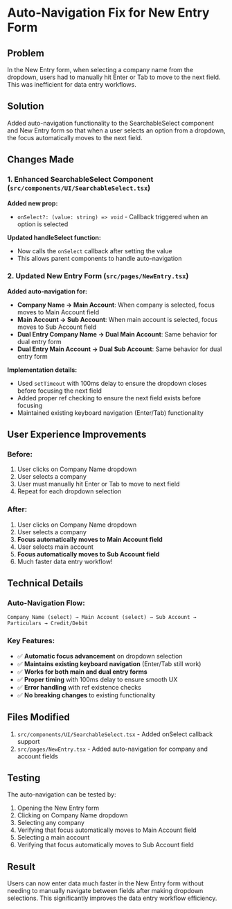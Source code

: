 # Auto-Navigation Fix for New Entry Form

## Problem
In the New Entry form, when selecting a company name from the dropdown, users had to manually hit Enter or Tab to move to the next field. This was inefficient for data entry workflows.

## Solution
Added auto-navigation functionality to the SearchableSelect component and New Entry form so that when a user selects an option from a dropdown, the focus automatically moves to the next field.

## Changes Made

### 1. Enhanced SearchableSelect Component (`src/components/UI/SearchableSelect.tsx`)

**Added new prop:**
- `onSelect?: (value: string) => void` - Callback triggered when an option is selected

**Updated handleSelect function:**
- Now calls the `onSelect` callback after setting the value
- This allows parent components to handle auto-navigation

### 2. Updated New Entry Form (`src/pages/NewEntry.tsx`)

**Added auto-navigation for:**
- **Company Name → Main Account**: When company is selected, focus moves to Main Account field
- **Main Account → Sub Account**: When main account is selected, focus moves to Sub Account field
- **Dual Entry Company Name → Dual Main Account**: Same behavior for dual entry form
- **Dual Entry Main Account → Dual Sub Account**: Same behavior for dual entry form

**Implementation details:**
- Used `setTimeout` with 100ms delay to ensure the dropdown closes before focusing the next field
- Added proper ref checking to ensure the next field exists before focusing
- Maintained existing keyboard navigation (Enter/Tab) functionality

## User Experience Improvements

### Before:
1. User clicks on Company Name dropdown
2. User selects a company
3. User must manually hit Enter or Tab to move to next field
4. Repeat for each dropdown selection

### After:
1. User clicks on Company Name dropdown
2. User selects a company
3. **Focus automatically moves to Main Account field**
4. User selects main account
5. **Focus automatically moves to Sub Account field**
6. Much faster data entry workflow!

## Technical Details

### Auto-Navigation Flow:
```
Company Name (select) → Main Account (select) → Sub Account → Particulars → Credit/Debit
```

### Key Features:
- ✅ **Automatic focus advancement** on dropdown selection
- ✅ **Maintains existing keyboard navigation** (Enter/Tab still work)
- ✅ **Works for both main and dual entry forms**
- ✅ **Proper timing** with 100ms delay to ensure smooth UX
- ✅ **Error handling** with ref existence checks
- ✅ **No breaking changes** to existing functionality

## Files Modified

1. `src/components/UI/SearchableSelect.tsx` - Added onSelect callback support
2. `src/pages/NewEntry.tsx` - Added auto-navigation for company and account fields

## Testing

The auto-navigation can be tested by:
1. Opening the New Entry form
2. Clicking on Company Name dropdown
3. Selecting any company
4. Verifying that focus automatically moves to Main Account field
5. Selecting a main account
6. Verifying that focus automatically moves to Sub Account field

## Result

Users can now enter data much faster in the New Entry form without needing to manually navigate between fields after making dropdown selections. This significantly improves the data entry workflow efficiency.









